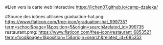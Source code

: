 #Lien vers la carte web interactive
https://lichen07.github.io/camp-dzaleka/

#Source des icônes utilisées
graduation-hat.png: https://www.flaticon.com/free-icon/graduation-hat_999735?term=school&page=1&position=5&origin=search&related_id=999735 
restaurant.pmg: https://www.flaticon.com/free-icon/restaurant_685352?term=food&page=1&position=15&origin=search&related_id=685352

